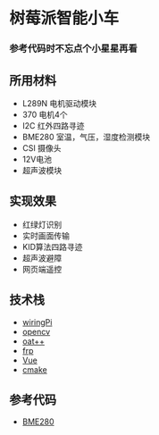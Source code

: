 # 树莓派智能小车

### 参考代码时不忘点个小星星再看

## 所用材料
- L289N 电机驱动模块
- 370 电机4个
- I2C 红外四路寻迹
- BME280 室温，气压，湿度检测模块
- CSI 摄像头
- 12V电池
- 超声波模块

## 实现效果
- 红绿灯识别
- 实时画面传输
- KID算法四路寻迹
- 超声波避障
- 网页端遥控

## 技术栈
- [wiringPi](https://github.com/WiringPi/WiringPi)
- [opencv](https://github.com/opencv/opencv)
- [oat++](https://github.com/oatpp/oatpp)
- [frp](https://github.com/fatedier/frp)
- [Vue](https://github.com/vuejs/vue)
- [cmake](https://github.com/Kitware/CMake)

## 参考代码
- [BME280](https://github.com/davebm1/c-bme280-pi)